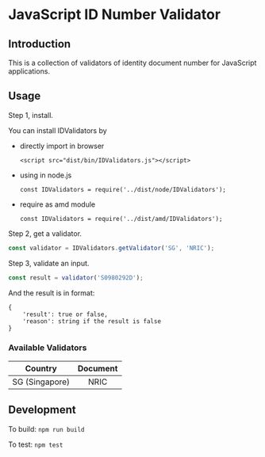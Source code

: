 JavaScript ID Number Validator
==============================

## Introduction

This is a collection of validators of identity document number
for JavaScript applications.

## Usage

Step 1, install.

You can install IDValidators by

* directly import in browser

  `<script src="dist/bin/IDValidators.js"></script>`
  
* using in node.js

  `const IDValidators = require('../dist/node/IDValidators');`
  
* require as amd module

  `const IDValidators = require('../dist/amd/IDValidators');`
  

Step 2, get a validator.

```javascript
const validator = IDValidators.getValidator('SG', 'NRIC');
```

Step 3, validate an input.

```javascript
const result = validator('S0980292D');
```

And the result is in format:

```
{
    'result': true or false,
    'reason': string if the result is false
}
```

### Available Validators

| Country | Document |
|:-------:|:--------:|
| SG (Singapore) | NRIC |


## Development

To build: `npm run build`

To test: `npm test`

